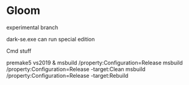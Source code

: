 # Gloom

experimental branch

dark-se.exe can run special edition

Cmd stuff

premake5 vs2019
&
msbuild /property:Configuration=Release
msbuild /property:Configuration=Release -target:Clean
msbuild /property:Configuration=Release -target:Rebuild